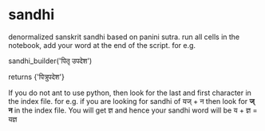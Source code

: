 # sandhi
denormalized sanskrit sandhi based on panini sutra.
run all cells in the notebook, add your word at the end of the script. for e.g.

sandhi_builder('पितृ उपदेश') 

returns {'पित्रुपदेश'}

If you do not ant to use python, then look for the last and first character in the index file. for e.g.
if you are looking for sandhi of यज् + न then look for  **ज् न** in the index file. You will get ज्ञ and hence your sandhi word will be 
य + ज्ञ = यज्ञ

